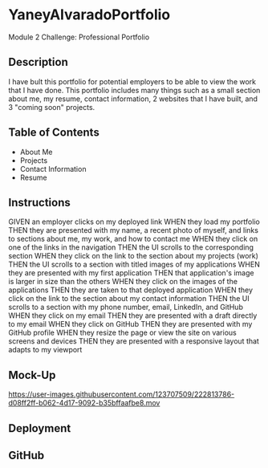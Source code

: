 # YaneyAlvaradoPortfolio
Module 2 Challenge: Professional Portfolio

## Description
I have bult this portfolio for potential employers to be able to view the work that I have done. This portfolio includes many things such as a small section about me, my resume, contact information, 2 websites that I have built, and 3 "coming soon" projects. 

## Table of Contents
- About Me
- Projects
- Contact Information
- Resume

## Instructions
GIVEN an employer clicks on my deployed link
WHEN they load my portfolio
THEN they are presented with my name, a recent photo of myself, and links to sections about me, my work, and how to contact me
WHEN they click on one of the links in the navigation
THEN the UI scrolls to the corresponding section
WHEN they click on the link to the section about my projects (work)
THEN the UI scrolls to a section with titled images of my applications
WHEN they are presented with my first application
THEN that application's image is larger in size than the others
WHEN they click on the images of the applications
THEN they are taken to that deployed application
WHEN they click on the link to the section about my contact information
THEN the UI scrolls to a section with my phone number, email, LinkedIn, and GitHub
WHEN they click on my email
THEN they are presented with a draft directly to my email
WHEN they click on GitHub
THEN they are presented with my GitHub profile
WHEN they resize the page or view the site on various screens and devices
THEN they are presented with a responsive layout that adapts to my viewport


## Mock-Up

https://user-images.githubusercontent.com/123707509/222813786-d08ff2ff-b062-4d17-9092-b35bffaafbe8.mov

## Deployment

## GitHub
